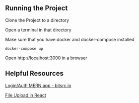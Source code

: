 
## Running the Project

Clone the Project to a directory

Open a terminal in that directory

Make sure that you have docker and docker-compose installed
```
docker-compose up
```
Open http://localhost:3000 in a browser

## Helpful Resources

[Login/Auth MERN app - bitsrc.io](https://blog.bitsrc.io/build-a-login-auth-app-with-mern-stack-part-2-frontend-6eac4e38ee82)

[File Upload in React](https://programmingwithmosh.com/javascript/react-file-upload-proper-server-side-nodejs-easy/)